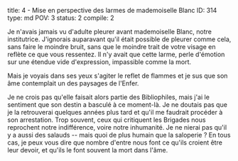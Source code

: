 title:          4 - Mise en perspective des larmes de mademoiselle Blanc
ID:             314
type:           md
POV:            3
status:         2
compile:        2


Je n'avais jamais vu d'adulte pleurer avant mademoiselle Blanc, notre institutrice. J'ignorais auparavant qu'il était possible de pleurer comme cela, sans faire le moindre bruit, sans que le moindre trait de votre visage en reflète ce que vous ressentez. Il n'y avait que cette larme, perle d'émotion sur une étendue vide d'expression, impassible comme la mort.

Mais je voyais dans ses yeux s'agiter le reflet de flammes et je sus que son âme contemplait un des paysages de l'Enfer.

Je ne crois pas qu'elle faisait alors partie des Bibliophiles, mais j'ai le sentiment que son destin a basculé à ce moment-là. Je ne doutais pas que je la retrouverai quelques années plus tard et qu'il me faudrait procéder à son arrestation. Trop souvent, ceux qui critiquent les Brigades nous reprochent notre indifférence, voire notre inhumanité. Je ne nierai pas qu'il y a aussi des salauds -- mais quoi de plus humain que la saloperie ? En tous cas, je peux vous dire que nombre d'entre nous font ce qu'ils croient être leur devoir, et qu'ils le font souvent la mort dans l'âme.